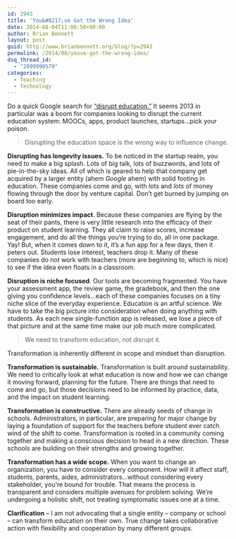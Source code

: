 ```yaml
---
id: 2943
title: 'You&#8217;ve Got the Wrong Idea'
date: 2014-08-04T11:00:58+00:00
author: Brian Bennett
layout: post
guid: http://www.brianbennett.org/blog/?p=2943
permalink: /2014/08/youve-got-the-wrong-idea/
dsq_thread_id:
  - "2899990579"
categories:
  - Teaching
  - Technology
---
```

Do a quick Google search for <a href="https://www.google.com/search?q=disrupt+education&rlz=1C5CHFA_enUS558US558&oq=disrupt+education&aqs=chrome..69i57j0.2924j0j7&sourceid=chrome&es_sm=91&ie=UTF-8" class="broken_link" rel="nofollow">&#8220;disrupt education.&#8221;</a> It seems 2013 in particular was a boom for companies looking to disrupt the current education system: MOOCs, apps, product launches, startups&#8230;pick your poison.

<blockquote class="pullquote">
  <p>
    Disrupting the education space is the wrong way to influence change.
  </p>
</blockquote>

**Disrupting has longevity issues.** To be noticed in the startup realm, you need to make a big splash. Lots of big talk, lots of buzzwords, and lots of pie-in-the-sky ideas. All of which is geared to help that company get acquired by a larger entity (ahem _Google_ ahem) with solid footing in education. These companies come and go, with lots and _lots_ of money flowing through the door by venture capital. Don&#8217;t get burned by jumping on board too early. 

**Disruption minimizes impact**. Because these companies are flying by the seat of their pants, there is very little research into the efficacy of their product on student learning. They all claim to raise scores, increase engagement, and do all the things you&#8217;re trying to do, all in one package. Yay! But, when it comes down to it, it&#8217;s a fun app for a few days, then it peters out. Students lose interest, teachers drop it. Many of these companies do not work with teachers (more are beginning to, which is nice) to see if the idea even floats in a classroom. 

**Disruption is niche focused**. Our tools are becoming fragmented. You have your assessment app, the review game, the gradebook, and then the one giving you confidence levels&#8230;each of these companies focuses on a tiny niche slice of the everyday experience. Education is an artful science. We have to take the big picture into consideration when doing anything with students. As each new single-function app is released, we lose a piece of that picture and at the same time make our job much more complicated.

<blockquote class="pullquote">
  <p>
    We need to transform education, not disrupt it.
  </p>
</blockquote>

Transformation is inherently different in scope and mindset than disruption.

**Transformation is sustainable.** Transformation is built around sustainability. We need to critically look at what education is now and how we can change it moving forward, planning for the future. There are things that need to come and go, but those decisions need to be informed by practice, data, and the impact on student learning. 

**Transformation is constructive.** There are already seeds of change in schools. Administrators, in particular, are preparing for major change by laying a foundation of support for the teachers before student ever catch wind of the shift to come. Transformation is rooted in a community coming together and making a conscious decision to head in a new direction. These schools are building on their strengths and growing together.

**Transformation has a wide scope.** When you want to change an organization, you have to consider every component. How will it affect staff, students, parents, aides, administrators&#8230;without considering every stakeholder, you&#8217;re bound for trouble. That means the process is transparent and considers multiple avenues for problem solving. We&#8217;re undergoing a holistic shift, not treating symptomatic issues one at a time.

**Clarification** &#8211; I am not advocating that a single entity &#8211; company or school &#8211; can transform education on their own. True change takes collaborative action with flexibility and cooperation by many different groups.